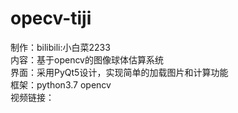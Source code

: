 # opecv-tiji <br>
制作：bilibili:小白菜2233 <br>
内容：基于opencv的图像球体估算系统  <br>
界面：采用PyQt5设计，实现简单的加载图片和计算功能  <br>
框架：python3.7 opencv<br>
视频链接：
